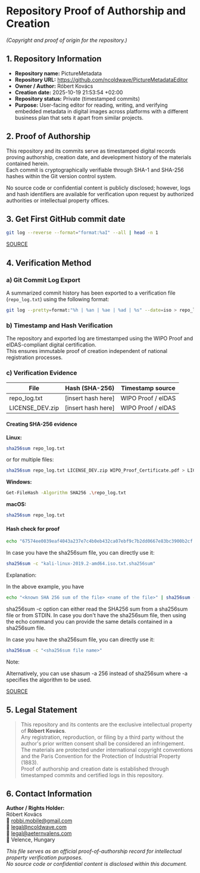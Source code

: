 # Repository Proof of Authorship and Creation  

*(Copyright and proof of origin for the repository.)*  

## 1. Repository Information  

- **Repository name:** PictureMetadata  
- **Repository URL:** <https://github.com/ncoldwave/PictureMetadataEditor>  
- **Owner / Author:** Róbert Kovács  
- **Creation date:** 2025-10-19 21:53:54 +02:00  
- **Repository status:** Private (timestamped commits)  
- **Purpose:** User-facing editor for reading, writing, and verifying embedded metadata in digital images across platforms with a different business plan that sets it apart from similar projects.

## 2. Proof of Authorship  

This repository and its commits serve as timestamped digital records proving authorship, creation date, and development history of the materials contained herein.  
Each commit is cryptographically verifiable through SHA-1 and SHA-256 hashes within the Git version control system.  

No source code or confidential content is publicly disclosed; however, logs and hash identifiers are available for verification upon request by authorized authorities or intellectual property offices.  

## 3. Get First GitHub commit date

```bash
git log --reverse --format="format:%aI" --all | head -n 1
```

[SOURCE](https://webapps.stackexchange.com/questions/43742/how-do-i-find-the-date-of-the-first-commit-in-a-github-repository)

## 4. Verification Method  

### a) **Git Commit Log Export**

A summarized commit history has been exported to a verification file (`repo_log.txt`) using the following format:  

```bash
git log --pretty=format:"%h | %an | %ae | %ad | %s" --date=iso > repo_log.txt
```

### b) **Timestamp and Hash Verification**

The repository and exported log are timestamped using the WIPO Proof and eIDAS-compliant digital certification.  
This ensures immutable proof of creation independent of national registration processes.

### c) **Verification Evidence**  

| File | Hash (SHA-256) | Timestamp source |
|------|----------------|------------------|
| repo_log.txt | [insert hash here] | WIPO Proof / eIDAS |
| LICENSE_DEV.zip | [insert hash here] | WIPO Proof / eIDAS |

#### Creating SHA-256 evidence

**Linux:**

```bash
sha256sum repo_log.txt
```

or for multiple files:

```bash
sha256sum repo_log.txt LICENSE_DEV.zip WIPO_Proof_Certificate.pdf > LICENSE_DEV_Hash_List.txt
```

**Windows:**

```bash
Get-FileHash -Algorithm SHA256 .\repo_log.txt
```

**macOS:**

```bash
sha256sum repo_log.txt
```

#### Hash check for proof

```bash
echo "67574ee0039eaf4043a237e7c4b0eb432ca07ebf9c7b2dd0667e83bc3900b2cf kali-linux-2019.2-amd64.iso" | sha256sum -c
```

In case you have the sha256sum file, you can directly use it:

```bash
sha256sum -c "kali-linux-2019.2-amd64.iso.txt.sha256sum"
```

Explanation:

In the above example, you have

```bash
echo "<known SHA 256 sum of the file> <name of the file>" | sha256sum -c
```

sha256sum -c option can either read the SHA256 sum from a sha256sum file or from STDIN. In case you don't have the sha256sum file, then using the echo command you can provide the same details contained in a sha256sum file.

In case you have the sha256sum file, you can directly use it:

```bash
sha256sum -c "<sha256sum file name>"
```

Note:

Alternatively, you can use shasum -a 256 instead of sha256sum where -a specifies the algorithm to be used.

[SOURCE](https://superuser.com/questions/1312740/how-to-take-sha256sum-of-file-and-compare-to-check-in-one-line)

## 5. Legal Statement  

> This repository and its contents are the exclusive intellectual property of **Róbert Kovács**.  
> Any registration, reproduction, or filing by a third party without the author's prior written consent shall be considered an infringement.  
> The materials are protected under international copyright conventions and the Paris Convention for the Protection of Industrial Property (1883).  
> Proof of authorship and creation date is established through timestamped commits and certified logs in this repository.

## 6. Contact Information  

**Author / Rights Holder:**  
Róbert Kovács  
📧 <robbi.mobile@gmail.com>  
📧 <legal@ncoldwave.com>  
📧 <legal@aeternvalens.com>  
📍 Velence, Hungary  

*This file serves as an official proof-of-authorship record for intellectual property verification purposes.  
No source code or confidential content is disclosed within this document.*
